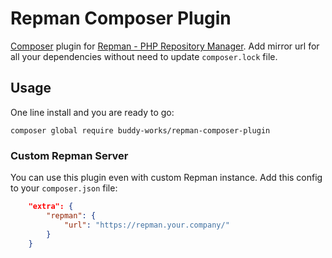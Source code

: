 # Repman Composer Plugin

[Composer](https://getcomposer.org/) plugin for [Repman - PHP Repository Manager](https://github.com/buddy-works/repman). Add mirror url for all your dependencies without need to update `composer.lock` file.

## Usage

One line install and you are ready to go:

```shell script
composer global require buddy-works/repman-composer-plugin
```

### Custom Repman Server

You can use this plugin even with custom Repman instance. Add this config to your `composer.json` file:

```json
    "extra": {
        "repman": {
            "url": "https://repman.your.company/"
        }
    }
```
